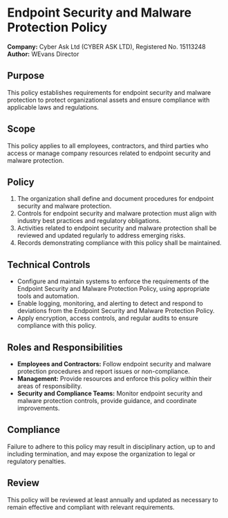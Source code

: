 # Endpoint Security and Malware Protection Policy

**Company:** Cyber Ask Ltd (CYBER ASK LTD), Registered No. 15113248  
**Author:** WEvans Director

## Purpose

This policy establishes requirements for endpoint security and malware protection to protect organizational assets and ensure compliance with applicable laws and regulations.

## Scope

This policy applies to all employees, contractors, and third parties who access or manage company resources related to endpoint security and malware protection.

## Policy

1. The organization shall define and document procedures for endpoint security and malware protection.
2. Controls for endpoint security and malware protection must align with industry best practices and regulatory obligations.
3. Activities related to endpoint security and malware protection shall be reviewed and updated regularly to address emerging risks.
4. Records demonstrating compliance with this policy shall be maintained.

## Technical Controls

- Configure and maintain systems to enforce the requirements of the Endpoint Security and Malware Protection Policy, using appropriate tools and automation.
- Enable logging, monitoring, and alerting to detect and respond to deviations from the Endpoint Security and Malware Protection Policy.
- Apply encryption, access controls, and regular audits to ensure compliance with this policy.

## Roles and Responsibilities

- **Employees and Contractors:** Follow endpoint security and malware protection procedures and report issues or non-compliance.
- **Management:** Provide resources and enforce this policy within their areas of responsibility.
- **Security and Compliance Teams:** Monitor endpoint security and malware protection controls, provide guidance, and coordinate improvements.

## Compliance

Failure to adhere to this policy may result in disciplinary action, up to and including termination, and may expose the organization to legal or regulatory penalties.

## Review

This policy will be reviewed at least annually and updated as necessary to remain effective and compliant with relevant requirements.
